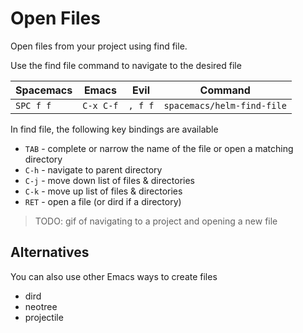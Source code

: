 # Open Files

Open files from your project using find file.

Use the find file command to navigate to the desired file


| Spacemacs | Emacs     | Evil    | Command                    |
|-----------|-----------|---------|----------------------------|
| `SPC f f` | `C-x C-f` | `, f f` | `spacemacs/helm-find-file` |

In find file, the following key bindings are available

* `TAB` - complete or narrow the name of the file or open a matching directory
* `C-h` - navigate to parent directory
* `C-j` - move down list of files & directories
* `C-k` - move up list of files & directories
* `RET` - open a file (or dird if a directory)

> TODO: gif of navigating to a project and opening a new file


## Alternatives

You can also use other Emacs ways to create files

* dird
* neotree
* projectile
